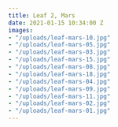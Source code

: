 ```yaml
---
title: Leaf 2, Mars
date: 2021-01-15 10:34:00 Z
images:
- "/uploads/leaf-mars-10.jpg"
- "/uploads/leaf-mars-05.jpg"
- "/uploads/leaf-mars-03.jpg"
- "/uploads/leaf-mars-15.jpg"
- "/uploads/leaf-mars-08.jpg"
- "/uploads/leaf-mars-18.jpg"
- "/uploads/leaf-mars-04.jpg"
- "/uploads/leaf-mars-09.jpg"
- "/uploads/leaf-mars-11.jpg"
- "/uploads/leaf-mars-02.jpg"
- "/uploads/leaf-mars-01.jpg"
---
```


